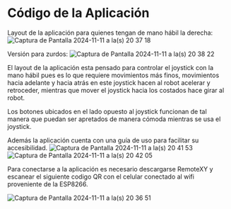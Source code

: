 # Código de la Aplicación


Layout de la aplicación para quienes tengan de mano hábil la derecha:
![Captura de Pantalla 2024-11-11 a la(s) 20 37 18](https://github.com/user-attachments/assets/fb61d565-1289-4c49-84be-7c982a48491e)

Versión para zurdos:
![Captura de Pantalla 2024-11-11 a la(s) 20 38 22](https://github.com/user-attachments/assets/99748f30-6edf-4e79-a3dc-d50eba0dc8d9)

El layout de la aplicación esta pensado para controlar el joystick con la mano hábil pues es lo que requiere movimientos más finos, movimientos hacia adelante y hacia atrás en este joystick hacen al robot acelerar y retroceder, mientras que mover el joystick hacia los costados hace girar al robot.

Los botones ubicados en el lado opuesto al joystick funcionan de tal manera que puedan ser apretados de manera cómoda mientras se usa el joystick.

Además la aplicación cuenta con una guía de uso para facilitar su accesibilidad.
![Captura de Pantalla 2024-11-11 a la(s) 20 41 53](https://github.com/user-attachments/assets/dc517ce9-3672-460a-a23b-3f701969e7be)
![Captura de Pantalla 2024-11-11 a la(s) 20 42 05](https://github.com/user-attachments/assets/16dc63c9-8ff9-4efd-9dc7-898ff9f09cb8)

Para conectarse a la aplicación es necesario descargarse RemoteXY y escanear el siguiente codigo QR con el celular conectado al wifi proveniente de la ESP8266.

![Captura de Pantalla 2024-11-11 a la(s) 20 36 51](https://github.com/user-attachments/assets/8686d988-ea00-48c8-9600-5ae4427e1743)


